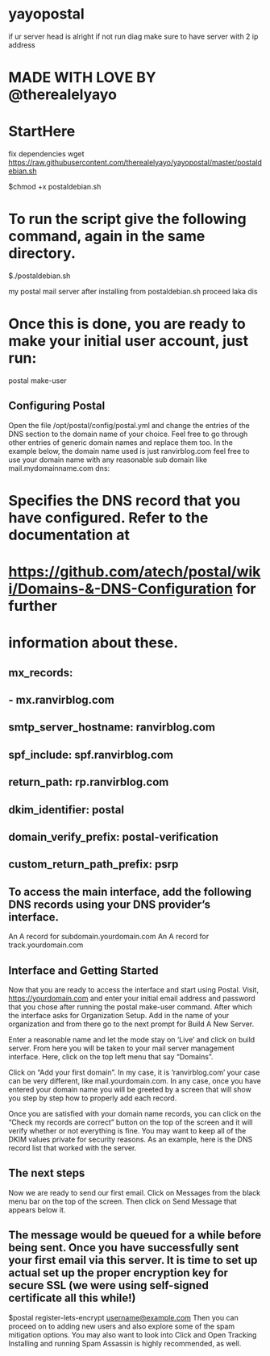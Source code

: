 # yayopostal

if ur server head is alright if not run diag
make sure to have server with 2 ip address

# MADE WITH LOVE BY @therealelyayo

# StartHere
fix dependencies
wget https://raw.githubusercontent.com/therealelyayo/yayopostal/master/postaldebian.sh

$chmod +x postaldebian.sh
# To run the script give the following command, again in the same directory.
$./postaldebian.sh

my postal mail server
after installing from postaldebian.sh proceed laka dis

# Once this is done, you are ready to make your initial user account, just run:
postal make-user

  
## Configuring Postal
Open the file /opt/postal/config/postal.yml and change the entries of the DNS section to the domain name of your choice. Feel free to go through other entries of generic domain names and replace them too. In the example below, the domain name used is just ranvirblog.com feel free to use your domain name with any reasonable sub domain like mail.mydomainname.com
dns:
 # Specifies the DNS record that you have configured. Refer to the documentation at
 # https://github.com/atech/postal/wiki/Domains-&-DNS-Configuration for further
 # information about these.
 ## mx_records:
 ## - mx.ranvirblog.com
 ## smtp_server_hostname: ranvirblog.com
 ## spf_include: spf.ranvirblog.com
 ## return_path: rp.ranvirblog.com
 ## dkim_identifier: postal
 ## domain_verify_prefix: postal-verification
 ## custom_return_path_prefix: psrp
## To access the main interface, add the following DNS records using your DNS provider’s interface.

An A record for subdomain.yourdomain.com
An A record for track.yourdomain.com

## Interface and Getting Started
Now that you are ready to access the interface and start using Postal. Visit, https://yourdomain.com and enter your initial email address and password that you chose after running the postal make-user command. After which the interface asks for Organization Setup. Add in the name of your organization and from there go to the next prompt for Build A New Server.



Enter a reasonable name and let the mode stay on ‘Live’ and click on build server. From here you will be taken to your mail server management interface. Here, click on the top left menu that say “Domains”.



Click on “Add your first domain”. In my case, it is ‘ranvirblog.com’ your case can be very different, like mail.yourdomain.com. In any case, once you have entered your domain name you will be greeted by a screen that will show you step by step how to properly add each record.

Once you are satisfied with your domain name records, you can click on the “Check my records are correct” button on the top of the screen and it will verify whether or not everything is fine. You may want to keep all of the DKIM values private for security reasons. As an example, here is the DNS record list that worked with the server.



## The next steps
Now we are ready to send our first email. Click on Messages from the black menu bar on the top of the screen. Then click on Send Message that appears below it.



## The message would be queued for a while before being sent. Once you have successfully sent your first email via this server. It is time to set up actual set up the proper encryption key for secure SSL (we were using self-signed certificate all this while!)

$postal register-lets-encrypt username@example.com
Then you can proceed on to adding new users and also explore some of the spam mitigation options. You may also want to look into Click and Open Tracking Installing and running Spam Assassin is highly recommended, as well.

